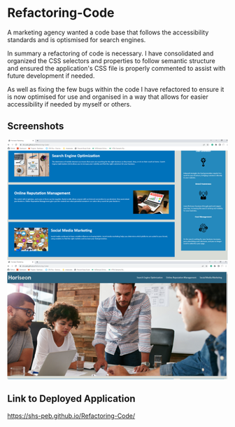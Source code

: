 # Refactoring-Code

A marketing agency wanted a code base that follows the accessibility standards and is optismised for search engines.

In summary a refactoring of code is necessary.
I have consolidated and organized the CSS selectors and properties to follow semantic structure and ensured the application's CSS file is properly commented to assist with future development if needed.

As well as fixing the few bugs within the code I have refactored to ensure it is now optimised for use and organised in a way that allows for easier accessibility if needed by myself or others.


## Screenshots

![Screenshot 1](./assets/images/H1.PNG)
![Screenshot 2](./assets/images/H2.PNG)


## Link to Deployed Application

https://shs-peb.github.io/Refactoring-Code/
